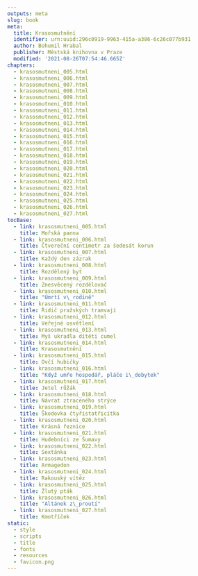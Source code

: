 ```yaml
---
outputs: meta
slug: book
meta:
  title: Krasosmutnění
  identifier: urn:uuid:296c0919-9963-415a-a386-6c26c077b931
  author: Bohumil Hrabal
  publisher: Městská knihovna v Praze
  modified: '2021-08-26T07:54:46.665Z'
chapters:
  - krasosmutneni_005.html
  - krasosmutneni_006.html
  - krasosmutneni_007.html
  - krasosmutneni_008.html
  - krasosmutneni_009.html
  - krasosmutneni_010.html
  - krasosmutneni_011.html
  - krasosmutneni_012.html
  - krasosmutneni_013.html
  - krasosmutneni_014.html
  - krasosmutneni_015.html
  - krasosmutneni_016.html
  - krasosmutneni_017.html
  - krasosmutneni_018.html
  - krasosmutneni_019.html
  - krasosmutneni_020.html
  - krasosmutneni_021.html
  - krasosmutneni_022.html
  - krasosmutneni_023.html
  - krasosmutneni_024.html
  - krasosmutneni_025.html
  - krasosmutneni_026.html
  - krasosmutneni_027.html
tocBase:
  - link: krasosmutneni_005.html
    title: Mořská panna
  - link: krasosmutneni_006.html
    title: Čtvereční centimetr za šedesát korun
  - link: krasosmutneni_007.html
    title: Každý den zázrak
  - link: krasosmutneni_008.html
    title: Rozdělený byt
  - link: krasosmutneni_009.html
    title: Znesvěcený rozdělovač
  - link: krasosmutneni_010.html
    title: "Úmrtí v\_rodině"
  - link: krasosmutneni_011.html
    title: Řidič pražských tramvají
  - link: krasosmutneni_012.html
    title: Veřejné osvětlení
  - link: krasosmutneni_013.html
    title: Myš ukradla dítěti cumel
  - link: krasosmutneni_014.html
    title: Krasosmutnění
  - link: krasosmutneni_015.html
    title: Ovčí hubičky
  - link: krasosmutneni_016.html
    title: "Když umře hospodář, pláče i\_dobytek"
  - link: krasosmutneni_017.html
    title: Jetel růžák
  - link: krasosmutneni_018.html
    title: Návrat ztraceného strýce
  - link: krasosmutneni_019.html
    title: Škodovka čtyřistatřicítka
  - link: krasosmutneni_020.html
    title: Krásná řeznice
  - link: krasosmutneni_021.html
    title: Hudebníci ze Šumavy
  - link: krasosmutneni_022.html
    title: Sextánka
  - link: krasosmutneni_023.html
    title: Armagedon
  - link: krasosmutneni_024.html
    title: Rakouský vítěz
  - link: krasosmutneni_025.html
    title: Žlutý pták
  - link: krasosmutneni_026.html
    title: "Altánek z\_proutí"
  - link: krasosmutneni_027.html
    title: Kmotříček
static:
  - style
  - scripts
  - title
  - fonts
  - resources
  - favicon.png
---
```

